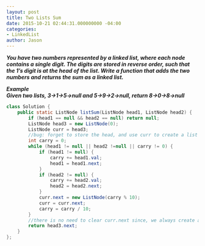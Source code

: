 ```yaml
---
layout: post
title: Two Lists Sum
date: 2015-10-21 02:44:31.000000000 -04:00
categories:
- LinkedList
author: Jason
---
```

<p><strong><em>You have two numbers represented by a linked list, where each node contains a single digit. The digits are stored in reverse order, such that the 1’s digit is at the head of the list. Write a function that adds the two numbers and returns the sum as a linked list.<br />

  Example<br />
  Given two lists, 3->1->5->null and 5->9->2->null, return 8->0->8->null</em></strong><br />

``` java
class Solution {
    public static ListNode listSum(ListNode head1, ListNode head2) {
        if (head1 == null && head2 == null) return null;
        ListNode head3 = new ListNode(0);
        ListNode curr = head3;
        //bug: forget to store the head, and use curr to create a list
        int carry = 0;
        while (head1 != null || head2 !=null || carry != 0) {
            if (head1 != null) {
                carry += head1.val;
                head1 = head1.next;
            }
            if (head2 != null) {
                carry += head2.val;
                head2 = head2.next;
            }
            curr.next = new ListNode(carry % 10);
            curr = curr.next;
            carry = carry / 10;
        }
        //there is no need to clear curr.next since, we always create a new node and give it to curr
        return head3.next;
    }
};
```
